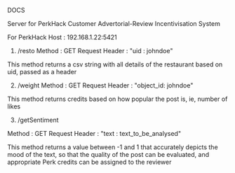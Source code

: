 DOCS

Server for PerkHack Customer Advertorial-Review Incentivisation System

For PerkHack
Host : 192.168.1.22:5421

1. /resto
Method : GET Request
Header : "uid : johndoe"

This method returns a csv string with all details of the restaurant based on uid, passed as a header


2. /weight
Method : GET Request
Header : "object_id: johndoe"

This method returns credits based on how popular the post is, ie, number of likes


3. /getSentiment

Method : GET Request
Header : "text : text_to_be_analysed"

This method returns a value between -1 and 1 that accurately depicts the mood of the text, so that the quality of the post can be evaluated, and appropriate Perk credits can be assigned to the reviewer